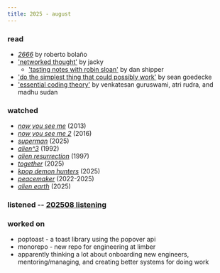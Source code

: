 ```yaml
---
title: 2025 - august
---
```


### read

- [*2666*](https://us.macmillan.com/books/9780312429218/2666/) by roberto bolaño
- ['networked thought'](https://jzhao.xyz/posts/networked-thought) by jacky
    - ['tasting notes with robin sloan'](https://every.to/superorganizers/tasting-notes-with-robin-sloan-25629085) by dan shipper
- ['do the simplest thing that could possibly work'](https://www.seangoedecke.com/the-simplest-thing-that-could-possibly-work/) by sean goedecke
- ['essential coding theory'](https://cse.buffalo.edu/faculty/atri/courses/coding-theory/book/web-coding-book.pdf) by venkatesan guruswami, atri rudra, and madhu sudan

### watched

- [*now you see me*](https://www.imdb.com/title/tt1670345) (2013)
- [*now you see me 2*](https://www.imdb.com/title/tt3110958) (2016)
- [*superman*](https://www.imdb.com/title/tt5950044) (2025)
- [*alien^3*](https://www.imdb.com/title/tt0103644) (1992)
- [*alien resurrection*](https://www.imdb.com/title/tt0118583) (1997)
- [*together*](https://www.imdb.com/title/tt31184028) (2025)
- [*kpop demon hunters*](https://www.imdb.com/title/tt14205554) (2025)
- [*peacemaker*](https://www.imdb.com/title/tt13146488) (2022-2025)
- [*alien earth*](https://www.imdb.com/title/tt13623632) (2025)

### listened -- [202508 listening](https://open.spotify.com/playlist/60gYhzID8DYZera7MBiHUs?si=5738950d11274119)

### worked on

- poptoast - a toast library using the popover api
- monorepo - new repo for engineering at limber
- apparently thinking a lot about onboarding new engineers, mentoring/managing, and creating better systems for doing work


